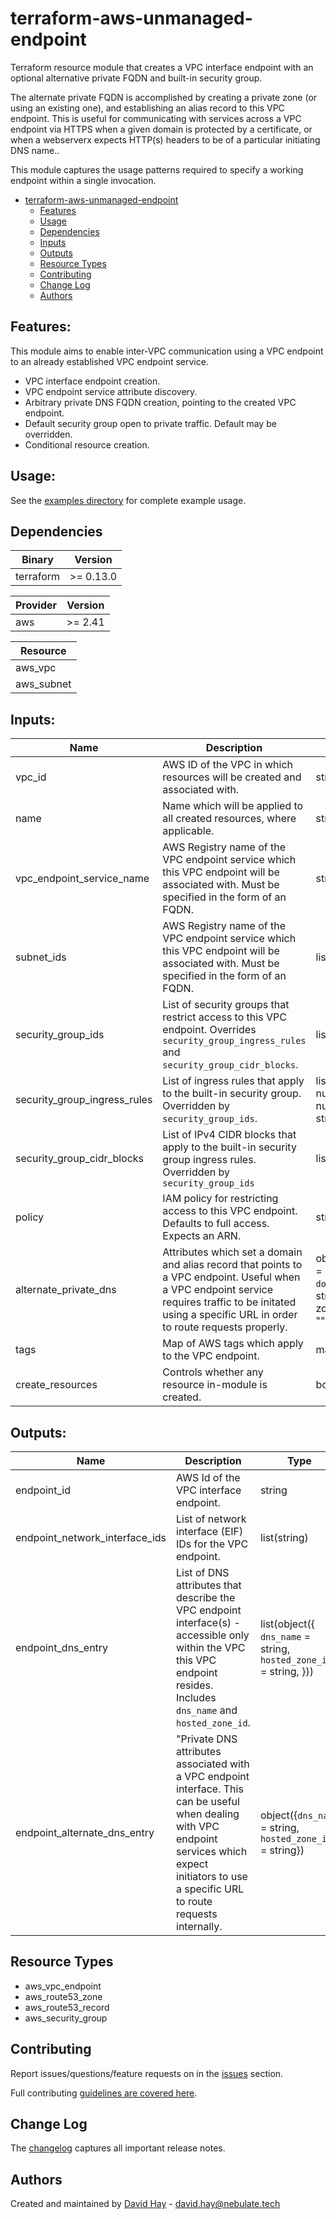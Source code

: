 # terraform-aws-unmanaged-endpoint

Terraform resource module that creates a VPC interface endpoint with an optional alternative private FQDN and built-in security group.

The alternate private FQDN is accomplished by creating a private zone (or using an existing one), and establishing an alias record to this VPC endpoint. This is useful for communicating with services across a VPC endpoint via HTTPS when a given domain is protected by a certificate, or when a webserverx expects HTTP(s) headers to be of a particular initiating DNS name..

This module captures the usage patterns required to specify a working endpoint within a single invocation.

- [terraform-aws-unmanaged-endpoint](#terraform-aws-unmanaged-endpoint)
  - [Features](#features)
  - [Usage](#usage)
  - [Dependencies](#dependencies)
  - [Inputs](#inputs)
  - [Outputs](#outputs)
  - [Resource Types](#resource-types)
  - [Contributing](#contributing)
  - [Change Log](#change-log)
  - [Authors](#authors)


## Features:

This module aims to enable inter-VPC communication using a VPC endpoint to an already established VPC endpoint service.

 - VPC interface endpoint creation.
 - VPC endpoint service attribute discovery.
 - Arbitrary private DNS FQDN creation, pointing to the created VPC endpoint.
 - Default security group open to private traffic. Default may be overridden.
 - Conditional resource creation.


## Usage:

See the [examples directory](examples) for complete example usage.


## Dependencies

| Binary | Version |
| --- | --- |
| terraform | >= 0.13.0 |

| Provider | Version |
| --- | --- |
| aws | >= 2.41 |

| Resource |
| --- |
| aws\_vpc |
| aws\_subnet |


## Inputs:

| Name | Description | Type | Default | Required |
| --- | --- | --- | --- | --- |
| vpc\_id | AWS ID of the VPC in which resources will be created and associated with. | string | nil | yes |
| name | Name which will be applied to all created resources, where applicable. | string | "VPC Endpoint" | no |
| vpc\_endpoint\_service\_name | AWS Registry name of the VPC endpoint service which this VPC endpoint will be associated with. Must be specified in the form of an FQDN. | string | nil | yes |
| subnet\_ids | AWS Registry name of the VPC endpoint service which this VPC endpoint will be associated with. Must be specified in the form of an FQDN. | list(string) | nil | yes |
| security\_group\_ids | List of security groups that restrict access to this VPC endpoint. Overrides `security_group_ingress_rules` and `security_group_cidr_blocks`. | list(string) | nil | yes |
| security\_group\_ingress\_rules | List of ingress rules that apply to the built-in security group. Overridden by `security_group_ids`. | list(tuple([ number, number, string ])) | [ [ 0, 0, "-1", ], ] | no |
| security\_group\_cidr\_blocks | List of IPv4 CIDR blocks that apply to the built-in security group ingress rules. Overridden by `security_group_ids` | list(string) | \[ "0.0.0.0/0", \] | no |
| policy | IAM policy for restricting access to this VPC endpoint. Defaults to full access. Expects an ARN. | string | nil | no |
| alternate\_private\_dns | Attributes which set a domain and alias record that points to a VPC endpoint. Useful when a VPC endpoint service requires traffic to be initated using a specific URL in order to route requests properly. | object({`name` = string, `domain` = string, zone\_id = ""}) | {`name` = "", `domain` = "", zone\_id = ""}) | no |
| tags | Map of AWS tags which apply to the VPC endpoint. | map(string) | nil | no |
| create\_resources | Controls whether any resource in-module is created. | bool | true | no |


## Outputs:

| Name | Description | Type |
| --- | --- | --- |
| endpoint\_id | AWS Id of the VPC interface endpoint. | string |
| endpoint\_network\_interface\_ids | List of network interface (EIF) IDs for the VPC endpoint. | list(string) |
| endpoint\_dns\_entry | List of DNS attributes that describe the VPC endpoint interface(s) - accessible only within the VPC this VPC endpoint resides. Includes `dns_name` and `hosted_zone_id`. | list(object({ `dns_name` = string, `hosted_zone_id` = string, })) |
| endpoint\_alternate\_dns\_entry | "Private DNS attributes associated with a VPC endpoint interface. This can be useful when dealing with VPC endpoint services which expect initiators to use a specific URL to route requests internally. | object({`dns_name` = string, `hosted_zone_id` = string})

## Resource Types

 * aws\_vpc\_endpoint
 * aws\_route53\_zone
 * aws\_route53\_record
 * aws\_security\_group


## Contributing

Report issues/questions/feature requests on in the [issues](https://github.com/ClusterDaemon/terraform-aws-unmanaged-endpoint/issues/new) section.

Full contributing [guidelines are covered here](https://github.com/ClusterDaemon/terraform-aws-unmanaged-endpoint/blob/master/CONTRIBUTING.md).


## Change Log

The [changelog](https://github.com/ClusterDaemon/terraform-aws-unmanaged-endpoint/tree/master/CHANGELOG.md) captures all important release notes.


## Authors

Created and maintained by [David Hay](https://github.com/ClusterDaemon) - david.hay@nebulate.tech
